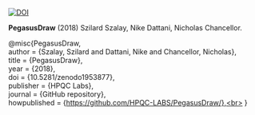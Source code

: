 [![DOI](https://zenodo.org/badge/160449657.svg)](https://zenodo.org/badge/latestdoi/160449656)

**PegasusDraw** (2018) Szilard Szalay, Nike Dattani, Nicholas Chancellor.

@misc{PegasusDraw,<br>
author = {Szalay, Szilard and Dattani, Nike and Chancellor, Nicholas},<br>
title = {PegasusDraw},<br>
year = {2018},<br>
doi = {10.5281/zenodo1953877},<br>
publisher = {HPQC Labs},<br>
journal = {GitHub repository},<br>
howpublished = {https://github.com/HPQC-LABS/PegasusDraw/},<br>
}

